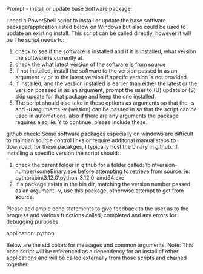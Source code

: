 Prompt - install or update base Software package: 

I need a PowerShell script to install or update the base software package/application listed below on Windows but also could be used to update an existing install. 
This script can be called directly, however it will be 
The script needs to:
1. check to see if the software is installed and if it is installed, what version the software is currently at. 
2. check the what latest version of the software is from source
3. If not installed, install the software to the version passed in as an argument -v or to the latest version if specifc version is not provided.  
4. If installed, and the version installed is earlier than either the latest or the version poassed in as an argument, prompt the user to (U) update or  (S) skip update for that package and keep the one installed. 
5. The script should also take in these options as arguments so that the   -s and -u arguments -v (version) can be passed in so that the script can be used in automations. also if there are any arguments the package requires also, ie: Y to continue, please include these.

github check: Some software packages especially on windows are difficult to maintian source control links or require additonal manual steps to download, for these pacakges, I typically host the binary in github. 
If installing a specific version the script should:  
1. check the parent folder in github for a folder called:
         \bin\version-number\someBinary.exe before attempting to retrieve from source.
     ie: python\bin\3.12.0\python-3.12.0-amd64.exe
2. If a package exists in the bin dir,  matching the version number passed as an argument -v, use this package, otherwise attempt to get from source.

Please add ample echo statements to give feedback to the user as to the progress and various functions called, completed and any errors for debugging purposes. 

application: python 

Below are the std colors for messages and common arguments. Note: This base script will be referenced as a dependency for an install of other applications and will be called externally from those scripts and chained together.  

<!-- 

std_color.ps1
function Write-ErrorLog {
    param([string]$message)
    Write-Host $message -ForegroundColor Red
}
function Write-WarningLog {
    param([string]$message)
    Write-Host $message -ForegroundColor Yellow
}
function Write-InfoLog {
    param([string]$message)
    Write-Host $message -ForegroundColor Green
}
function Write-Prompt {
    param([string]$message)
    Write-Host $message -ForegroundColor Cyan 
    
std_parameters.ps1
param(
    [switch]$s,  # Skip update
    [switch]$u,  # Update
    [switch]$y   # Auto-accept (Yes)
)

    
    
    -->

